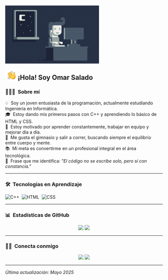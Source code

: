 ![Coding Banner](https://raw.githubusercontent.com/AVS1508/AVS1508/master/assets/Night-Coding.gif)

<img alt="Wave hand" src="https://raw.githubusercontent.com/AVS1508/AVS1508/master/assets/Hand%20Wave.gif" width="40" align="left"/><h2>¡Hola! Soy Omar Salado</h2>

### 👨🏻‍💻 &nbsp;Sobre mí

💡 &nbsp;Soy un joven entusiasta de la programación, actualmente estudiando Ingeniería en Informática.\
🎓 &nbsp;Estoy dando mis primeros pasos con C++ y aprendiendo lo básico de HTML y CSS.\
🚀 &nbsp;Estoy motivado por aprender constantemente, trabajar en equipo y mejorar día a día.\
💪 &nbsp;Me gusta el gimnasio y salir a correr, buscando siempre el equilibrio entre cuerpo y mente.\
📚 &nbsp;Mi meta es convertirme en un profesional integral en el área tecnológica.\
🧠 &nbsp;Frase que me identifica: *"El código no se escribe solo, pero sí con constancia."*

---

### 🛠 &nbsp;Tecnologías en Aprendizaje

![C++](https://img.shields.io/badge/-C++-05122A?style=flat&logo=C%2B%2B&logoColor=00599C)&nbsp;
![HTML](https://img.shields.io/badge/-HTML-05122A?style=flat&logo=html5)&nbsp;
![CSS](https://img.shields.io/badge/-CSS-05122A?style=flat&logo=css3&logoColor=1572B6)

---

### 📊 &nbsp;Estadísticas de GitHub

<p align="center">
  <img height="180em" src="https://github-readme-stats-eight-theta.vercel.app/api?username=omarsalado&show_icons=true&theme=radical"/>
  <img height="180em" src="https://github-readme-stats-eight-theta.vercel.app/api/top-langs/?username=omarsalado&layout=compact&theme=radical"/>
</p>

---

### 🤝🏻 &nbsp;Conecta conmigo

<p align="center">
  <a href="https://www.linkedin.com/in/omar-salado-767340298/"><img src="https://img.shields.io/badge/-Omar%20Salado-0077B5?style=flat&logo=Linkedin&logoColor=white"/></a>
  <a href="https://www.instagram.com/salado_villaalaz/"><img src="https://img.shields.io/badge/-@salado_villaalaz-E4405F?style=flat&logo=Instagram&logoColor=white"/></a>
</p>

---

*Última actualización: Mayo 2025*
